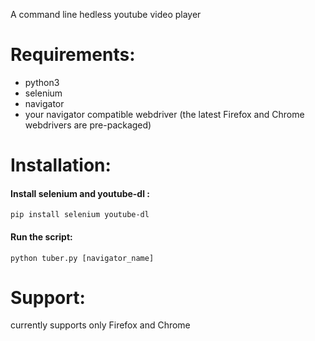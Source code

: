 A command line hedless youtube video player 

# Requirements:
+ python3
+ selenium
+ navigator
+ your navigator compatible webdriver (the latest Firefox and Chrome webdrivers are pre-packaged)
# Installation:
#### Install selenium and youtube-dl :
```
pip install selenium youtube-dl
```
#### Run the script:
```
python tuber.py [navigator_name]
```
# Support:
currently supports only Firefox and Chrome
